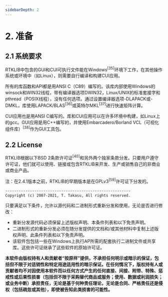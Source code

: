 ```yaml
---
sidebarDepth: 2
---
```


# 2. 准备

## 2.1 系统要求
RTKLIB中包含的GUI和CUI可执行文件能在Windows<sup>[35]</sup>环境下工作，在其他操作系统或环境中（如Linux），则需要自行编译和构建CUI应用。

所有的库函数和API都是用ANSI C（C89）编写的。该库内部使用Windows的winsock和WIN32线程，带有编译器选项DWIN32，Linux/UNIX的标准套接字和pthread（POSIX线程），没有任何选项。通过设置编译器选项-DLAPACK或-DMKL，库使用LAPACK/BLAS<sup>[36]</sup>或英特尔MKL<sup>[37]</sup>进行快速矩阵计算。

CUI应用也是用ANSI C编写的。库和CUI应用可以在许多环境中构建，如Linux上的gcc。GUI应用是用C++编写的，并使用Embarcadero/Borland VCL（可视化组件库）<sup>[38]</sup>作为GUI工具包。

## 2.2 License
RTKLIB根据以下BSD 2条款许可证<sup>[40]</sup>和另外两个独家条款分发。只要用户遵守许可证，他们就可以使用、链接或包含RTKLIB来开发、生产或销售自己的非商业或商业产品。

注：在2.4.1版本之前，RTKLIB的早期版本是在GPLv3<sup>[59]</sup>许可证下分发的。

```html
--------------------------------------------------------
Copyright (c) 2007-2021, T. Takasu, All rights reserved.
```

只要满足以下条件，允许以源代码和二进制形式重新分发和使用，无论是否进行修改：
- 重新分发源代码必须保留上述版权声明、本条件列表和以下免责声明。
- 二进制形式的重新分发必须在随分发提供的文档和/或其他材料中复制上述版权声明、此条件列表和以下免责声明。
- 该软件包包括一些在Windows上执行AP所需的配套执行二进制文件或共享库。这些许可证继承了这些软件的原始许可证。

**本软件由版权持有人和贡献者“按原样”提供，不承担任何明示或暗示的保证，包括但不限于对适销性和特定用途适用性的暗示保证。在任何情况下，版权持有人或贡献者均不对因使用本软件而以任何方式产生的任何直接、间接、附带、特殊、惩戒性或后果性损害（包括但不限于采购替代商品或服务；使用、数据或利润损失；或业务中断）承担责任，无论是基于何种责任理论，无论是合同、严格责任还是侵权（包括疏忽或其他），即使被告知此类损害的可能性。**
